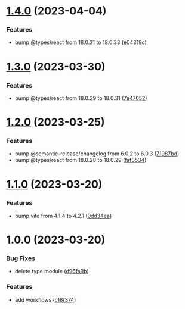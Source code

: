 # [1.4.0](https://github.com/Abdel-Monaam-Aouini/cra-js-to-vite/compare/v1.3.0...v1.4.0) (2023-04-04)


### Features

* bump @types/react from 18.0.31 to 18.0.33 ([e04319c](https://github.com/Abdel-Monaam-Aouini/cra-js-to-vite/commit/e04319c16d99a0ca5a373430e1ae29c6a4563af6))

# [1.3.0](https://github.com/Abdel-Monaam-Aouini/cra-js-to-vite/compare/v1.2.0...v1.3.0) (2023-03-30)


### Features

* bump @types/react from 18.0.29 to 18.0.31 ([7e47052](https://github.com/Abdel-Monaam-Aouini/cra-js-to-vite/commit/7e47052ee3c60f3c75240e4be2791d967b2313aa))

# [1.2.0](https://github.com/Abdel-Monaam-Aouini/cra-js-to-vite/compare/v1.1.0...v1.2.0) (2023-03-25)


### Features

* bump @semantic-release/changelog from 6.0.2 to 6.0.3 ([71987bd](https://github.com/Abdel-Monaam-Aouini/cra-js-to-vite/commit/71987bd17855bc8701ac26b9ce21560f3bc08a04))
* bump @types/react from 18.0.28 to 18.0.29 ([faf3534](https://github.com/Abdel-Monaam-Aouini/cra-js-to-vite/commit/faf3534827a077ae12ae1f4e0c1ab1fdb47f0bb9))

# [1.1.0](https://github.com/Abdel-Monaam-Aouini/cra-js-to-vite/compare/v1.0.0...v1.1.0) (2023-03-20)


### Features

* bump vite from 4.1.4 to 4.2.1 ([0dd34ea](https://github.com/Abdel-Monaam-Aouini/cra-js-to-vite/commit/0dd34ea73fc873340a8f40162d5d174e7fa98384))

# 1.0.0 (2023-03-20)


### Bug Fixes

*  delete type module ([d96fa9b](https://github.com/Abdel-Monaam-Aouini/cra-js-to-vite/commit/d96fa9b2e6806bb52755a1961fd6e9e5390434ee))


### Features

* add workflows ([c18f374](https://github.com/Abdel-Monaam-Aouini/cra-js-to-vite/commit/c18f374bd5ec9715bc6f31456690c7ed43216534))
